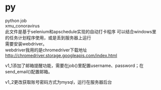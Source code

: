 # py
python job  
xmu_conoravirus  
此文件是基于selenium和apschedule实现的自动打卡程序  可以结合windows里的任务计划程序使用，或是丢到服务器上运行  
需要安装webdriver。  
webdriver我用的是chromedriver下载地址 http://chromedriver.storage.googleapis.com/index.html

v1_1添加了邮箱提醒功能，需要在job()里配置username、password；在send_email()配置邮箱。

v1_2更改获取账号密码方式为mysql，运行在服务器后台
